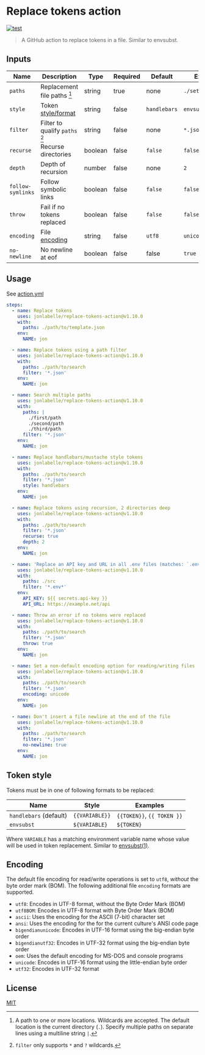 # Replace tokens action

[![test](https://github.com/jonlabelle/replace-tokens-action/actions/workflows/test.yml/badge.svg)](https://github.com/jonlabelle/replace-tokens-action/actions/workflows/test.yml)

> A GitHub action to replace tokens in a file. Similar to envsubst.

## Inputs

| Name              | Description                        | Type    | Required | Default      | Example           |
| ----------------- | ---------------------------------- | ------- | -------- | ------------ | ----------------- |
| `paths`           | Replacement file paths [^1]        | string  | true     | none         | `./settings.json` |
| `style`           | Token [style/format](#token-style) | string  | false    | `handlebars` | `envsubst`        |
| `filter`          | Filter to qualify `paths` [^2]     | string  | false    | none         | `*.json`          |
| `recurse`         | Recurse directories                | boolean | false    | `false`      | `false`           |
| `depth`           | Depth of recursion                 | number  | false    | none         | `2`               |
| `follow-symlinks` | Follow symbolic links              | boolean | false    | `false`      | `false`           |
| `throw`           | Fail if no tokens replaced         | boolean | false    | `false`      | `false`           |
| `encoding`        | File [encoding](#encoding)         | string  | false    | `utf8`       | `unicode`         |
| `no-newline`      | No newline at eof                  | boolean | false    | false        | `true`            |

## Usage

See [action.yml](action.yml)

```yaml
steps:
  - name: Replace tokens
    uses: jonlabelle/replace-tokens-action@v1.10.0
    with:
      paths: ./path/to/template.json
    env:
      NAME: jon

  - name: Replace tokens using a path filter
    uses: jonlabelle/replace-tokens-action@v1.10.0
    with:
      paths: ./path/to/search
      filter: '*.json'
    env:
      NAME: jon

  - name: Search multiple paths
    uses: jonlabelle/replace-tokens-action@v1.10.0
    with:
      paths: |
        ./first/path
        ./second/path
        ./third/path
      filter: '*.json'
    env:
      NAME: jon

  - name: Replace handlebars/mustache style tokens
    uses: jonlabelle/replace-tokens-action@v1.10.0
    with:
      paths: ./path/to/search
      filter: '*.json'
      style: handlebars
    env:
      NAME: jon

  - name: Replace tokens using recursion, 2 directories deep
    uses: jonlabelle/replace-tokens-action@v1.10.0
    with:
      paths: ./path/to/search
      filter: '*.json'
      recurse: true
      depth: 2
    env:
      NAME: jon

  - name: 'Replace an API key and URL in all .env files (matches: `.env.production`,  `.env`)'
    uses: jonlabelle/replace-tokens-action@v1.10.0
    with:
      paths: ./src
      filter: '*.env*'
    env:
      API_KEY: ${{ secrets.api-key }}
      API_URL: https://example.net/api

  - name: Throw an error if no tokens were replaced
    uses: jonlabelle/replace-tokens-action@v1.10.0
    with:
      paths: ./path/to/search
      filter: '*.json'
      throw: true
    env:
      NAME: jon

  - name: Set a non-default encoding option for reading/writing files
    uses: jonlabelle/replace-tokens-action@v1.10.0
    with:
      paths: ./path/to/search
      filter: '*.json'
      encoding: unicode
    env:
      NAME: jon

  - name: Don't insert a file newline at the end of the file
    uses: jonlabelle/replace-tokens-action@v1.10.0
    with:
      paths: ./path/to/search
      filter: '*.json'
      no-newline: true
    env:
      NAME: jon
```

## Token style

Tokens must be in one of following formats to be replaced:

| Name                   | Style          | Examples                   |
| ---------------------- | -------------- | -------------------------- |
| `handlebars` (default) | `{{VARIABLE}}` | `{{TOKEN}}`, `{{ TOKEN }}` |
| `envsubst`             | `${VARIABLE}`  | `${TOKEN}`                 |

Where `VARIABLE` has a matching environment variable name whose value will be
used in token replacement. Similar to [envsubst\(1\)](https://www.gnu.org/software/gettext/manual/html_node/envsubst-Invocation.html).

## Encoding

The default file encoding for read/write operations is set to `utf8`, _without_ the byte order mark (BOM). The following additional file `encoding` formats are supported.

- `utf8`: Encodes in UTF-8 format, without the Byte Order Mark (BOM)
- `utf8BOM`: Encodes in UTF-8 format with Byte Order Mark (BOM)
- `ascii`: Uses the encoding for the ASCII (7-bit) character set
- `ansi`: Uses the encoding for the for the current culture's ANSI code page
- `bigendianunicode`: Encodes in UTF-16 format using the big-endian byte order
- `bigendianutf32`: Encodes in UTF-32 format using the big-endian byte order
- `oem`: Uses the default encoding for MS-DOS and console programs
- `unicode`: Encodes in UTF-16 format using the little-endian byte order
- `utf32`: Encodes in UTF-32 format

## License

[MIT](LICENSE)

[^1]: A path to one or more locations. Wildcards are accepted. The default location is the current directory (`.`). Specify multiple paths on separate lines using a multiline string `|`.
[^2]: `filter` only supports `*` and `?` wildcards.
